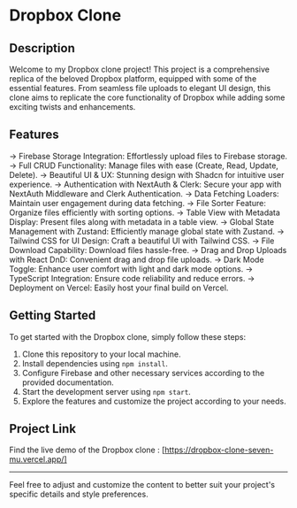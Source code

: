 # Dropbox Clone

## Description
Welcome to my Dropbox clone project! This project is a comprehensive replica of the beloved Dropbox platform, equipped with some of the essential features. From seamless file uploads to elegant UI design, this clone aims to replicate the core functionality of Dropbox while adding some exciting twists and enhancements.

## Features
-> Firebase Storage Integration: Effortlessly upload files to Firebase storage.
-> Full CRUD Functionality: Manage files with ease (Create, Read, Update, Delete).
-> Beautiful UI & UX: Stunning design with Shadcn for intuitive user experience.
-> Authentication with NextAuth & Clerk: Secure your app with NextAuth Middleware and Clerk Authentication.
-> Data Fetching Loaders: Maintain user engagement during data fetching.
-> File Sorter Feature: Organize files efficiently with sorting options.
-> Table View with Metadata Display: Present files along with metadata in a table view.
-> Global State Management with Zustand: Efficiently manage global state with Zustand.
-> Tailwind CSS for UI Design: Craft a beautiful UI with Tailwind CSS.
-> File Download Capability: Download files hassle-free.
-> Drag and Drop Uploads with React DnD: Convenient drag and drop file uploads.
-> Dark Mode Toggle: Enhance user comfort with light and dark mode options.
-> TypeScript Integration: Ensure code reliability and reduce errors.
-> Deployment on Vercel: Easily host your final build on Vercel.


## Getting Started
To get started with the Dropbox clone, simply follow these steps:

1. Clone this repository to your local machine.
2. Install dependencies using `npm install`.
3. Configure Firebase and other necessary services according to the provided documentation.
4. Start the development server using `npm start`.
5. Explore the features and customize the project according to your needs.

## Project Link
Find the live demo of the Dropbox clone : [https://dropbox-clone-seven-mu.vercel.app/]

---

Feel free to adjust and customize the content to better suit your project's specific details and style preferences.
